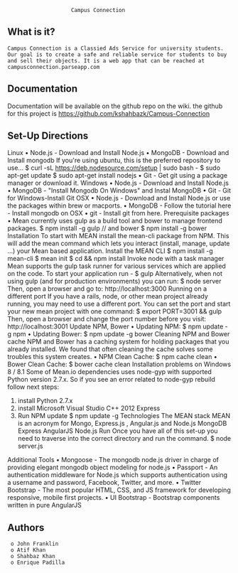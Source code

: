 
                        Campus Connection

  What is it?
  -----------

	Campus Connection is a Classied Ads Service for university students.
	Our goal is to create a safe and reliable service for students to buy
	and sell their objects. It is a web app that can be reached at
	campusconnection.parseapp.com


  Documentation
  -------------

  Documentation will be available on the github repo on the wiki.
  the github for this project is https://github.com/kshahbazk/Campus-Connection

  Set-Up Directions
  ----------------------
Linux
•	Node.js - Download and Install Node.js
•	MongoDB - Download and Install mongodb 
If you're using ubuntu, this is the preferred repository to use...
$ curl -sL https://deb.nodesource.com/setup | sudo bash -
$ sudo apt-get update
$ sudo apt-get install nodejs
•	Git - Get git using a package manager or download it.
Windows
•	Node.js - Download and Install Node.js
•	MongoDB - "Install Mongodb On Windows" and Instal MongoDB
•	Git - Git for Windows-Install Git
OSX
•	Node.js - Download and Install Node.js or use the packages within brew or macports.
•	MongoDB - Follow the tutorial here - Install mongodb on OSX
•	git - Install git from here.
Prerequisite packages
•	Mean currently uses gulp as a build tool and bower to manage frontend packages.
$ npm install -g gulp
// and bower
$ npm install -g bower
Installation
To start with MEAN install the mean-cli package from NPM. This will add the mean command which lets you interact (install, manage, update ...) your Mean based application.
Install the MEAN CLI
$ npm install -g mean-cli
$ mean init <myApp>
$ cd <myApp> && npm install
Invoke node with a task manager
Mean supports the gulp task runner for various services which are applied on the code. To start your application run -
$ gulp
Alternatively, when not using gulp (and for production environments) you can run:
$ node server
Then, open a browser and go to:
http://localhost:3000
Running on a different port
If you have a rails, node, or other mean project already running, you may need to use a different port. You can set the port and start your new mean project with one command:
$ export PORT=3001 && gulp
Then, open a browser and change the port number before you visit:
  http://localhost:3001
Update NPM, Bower
•	Updating NPM:
$ npm update -g npm
•	Updating Bower:
$ npm update -g bower
Cleaning NPM and Bower cache
NPM and Bower has a caching system for holding packages that you already installed. We found that often cleaning the cache solves some troubles this system creates.
•	NPM Clean Cache:
$ npm cache clean
•	Bower Clean Cache:
$ bower cache clean
Installation problems on Windows 8 / 8.1
Some of Mean.io dependencies uses node-gyp with supported Python version 2.7.x. So if you see an error related to node-gyp rebuild follow next steps:
1.	install Python 2.7.x
2.	install Microsoft Visual Studio C++ 2012 Express
3.	Run NPM update
$ npm update -g
Technologies
The MEAN stack
MEAN is an acronym for Mongo, Express.js , Angular.js and Node.js
MongoDB
Express
AngularJS
Node.js
Run
Once you have all of this set-up you need to traverse into the correct directory and run the command.
$ node server.js

Additional Tools
•	Mongoose - The mongodb node.js driver in charge of providing elegant mongodb object modeling for node.js
•	Passport - An authentication middleware for Node.js which supports authentication using a username and password, Facebook, Twitter, and more.
•	Twitter Bootstrap - The most popular HTML, CSS, and JS framework for developing responsive, mobile first projects.
•	UI Bootstrap - Bootstrap components written in pure AngularJS

  Authors
  --------

     o John Franklin
     o Atif Khan
     o Shahbaz Khan
     o Enrique Padilla
